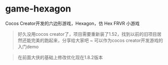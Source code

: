 # game-hexagon
Cocos Creator开发的六边形游戏，Hexagon，仿 Hex FRVR 小游戏

> 好久没用cocos creator了，项目需要重新装了1.52，找到以前的旧项目居然还能完美的跑起来，分享给大家吧 ~ 可以作为cocos creator开发游戏的入门demo


>在前面大侠的基础上修改优化现在1.8.2版本
